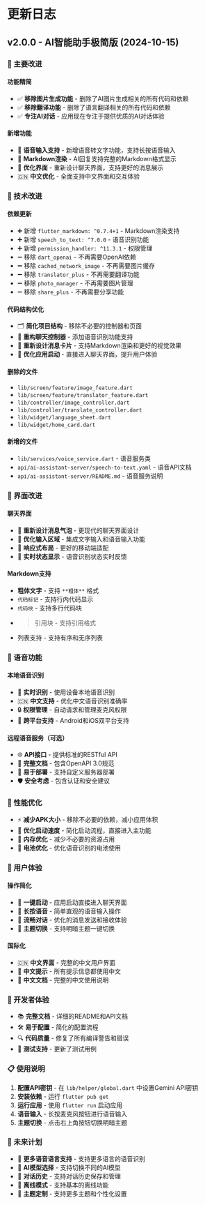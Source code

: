 # 更新日志

## v2.0.0 - AI智能助手极简版 (2024-10-15)

### 🎯 主要改进

#### 功能精简
- ✅ **移除图片生成功能** - 删除了AI图片生成相关的所有代码和依赖
- ✅ **移除翻译功能** - 删除了语言翻译相关的所有代码和依赖
- ✅ **专注AI对话** - 应用现在专注于提供优质的AI对话体验

#### 新增功能
- 🎤 **语音输入支持** - 新增语音转文字功能，支持长按语音输入
- 📝 **Markdown渲染** - AI回复支持完整的Markdown格式显示
- 🌙 **优化界面** - 重新设计聊天界面，支持更好的消息展示
- 🇨🇳 **中文优化** - 全面支持中文界面和交互体验

### 🔧 技术改进

#### 依赖更新
- ➕ 新增 `flutter_markdown: ^0.7.4+1` - Markdown渲染支持
- ➕ 新增 `speech_to_text: ^7.0.0` - 语音识别功能
- ➕ 新增 `permission_handler: ^11.3.1` - 权限管理
- ➖ 移除 `dart_openai` - 不再需要OpenAI依赖
- ➖ 移除 `cached_network_image` - 不再需要图片缓存
- ➖ 移除 `translator_plus` - 不再需要翻译功能
- ➖ 移除 `photo_manager` - 不再需要图片管理
- ➖ 移除 `share_plus` - 不再需要分享功能

#### 代码结构优化
- 🗂️ **简化项目结构** - 移除不必要的控制器和页面
- 🔄 **重构聊天控制器** - 添加语音识别功能支持
- 🎨 **重新设计消息卡片** - 支持Markdown渲染和更好的视觉效果
- 🚀 **优化应用启动** - 直接进入聊天界面，提升用户体验

#### 删除的文件
- `lib/screen/feature/image_feature.dart`
- `lib/screen/feature/translator_feature.dart`
- `lib/controller/image_controller.dart`
- `lib/controller/translate_controller.dart`
- `lib/widget/language_sheet.dart`
- `lib/widget/home_card.dart`

#### 新增的文件
- `lib/services/voice_service.dart` - 语音服务类
- `api/ai-assistant-server/speech-to-text.yaml` - 语音API文档
- `api/ai-assistant-server/README.md` - 语音服务说明

### 🎨 界面改进

#### 聊天界面
- 💬 **重新设计消息气泡** - 更现代的聊天界面设计
- 🎯 **优化输入区域** - 集成文字输入和语音输入功能
- 📱 **响应式布局** - 更好的移动端适配
- 🔄 **实时状态显示** - 语音识别状态实时反馈

#### Markdown支持
- **粗体文字** - 支持 `**粗体**` 格式
- `代码标记` - 支持行内代码显示
- ```代码块``` - 支持多行代码块
- > 引用块 - 支持引用格式
- 列表支持 - 支持有序和无序列表

### 🎤 语音功能

#### 本地语音识别
- 🎯 **实时识别** - 使用设备本地语音识别
- 🇨🇳 **中文支持** - 优化中文语音识别准确率
- 🔒 **权限管理** - 自动请求和管理麦克风权限
- 📱 **跨平台支持** - Android和iOS双平台支持

#### 远程语音服务（可选）
- 🌐 **API接口** - 提供标准的RESTful API
- 📄 **完整文档** - 包含OpenAPI 3.0规范
- 🔧 **易于部署** - 支持自定义服务器部署
- 🛡️ **安全考虑** - 包含认证和安全建议

### 🚀 性能优化

- ⚡ **减少APK大小** - 移除不必要的依赖，减小应用体积
- 🔄 **优化启动速度** - 简化启动流程，直接进入主功能
- 💾 **内存优化** - 减少不必要的资源占用
- 🔋 **电池优化** - 优化语音识别的电池使用

### 📱 用户体验

#### 操作简化
- 🎯 **一键启动** - 应用启动直接进入聊天界面
- 🎤 **长按语音** - 简单直观的语音输入操作
- 💬 **流畅对话** - 优化的消息发送和接收体验
- 🌙 **主题切换** - 支持明暗主题一键切换

#### 国际化
- 🇨🇳 **中文界面** - 完整的中文用户界面
- 🎯 **中文提示** - 所有提示信息都使用中文
- 📝 **中文文档** - 完整的中文使用说明

### 🔧 开发者体验

- 📚 **完整文档** - 详细的README和API文档
- 🛠️ **易于配置** - 简化的配置流程
- 🔍 **代码质量** - 修复了所有编译警告和错误
- 🧪 **测试支持** - 更新了测试用例

### 📋 使用说明

1. **配置API密钥** - 在 `lib/helper/global.dart` 中设置Gemini API密钥
2. **安装依赖** - 运行 `flutter pub get`
3. **运行应用** - 使用 `flutter run` 启动应用
4. **语音输入** - 长按麦克风按钮进行语音输入
5. **主题切换** - 点击右上角按钮切换明暗主题

### 🔮 未来计划

- 🎯 **更多语音语言支持** - 支持更多语言的语音识别
- 🤖 **AI模型选择** - 支持切换不同的AI模型
- 💾 **对话历史** - 支持对话历史保存和管理
- 🔄 **离线模式** - 支持基本的离线功能
- 🎨 **主题定制** - 支持更多主题和个性化设置